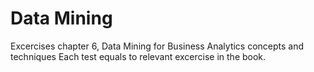 # Data Mining
 Excercises chapter 6, Data Mining for Business Analytics concepts and techniques
 Each test equals to relevant excercise in the book.
